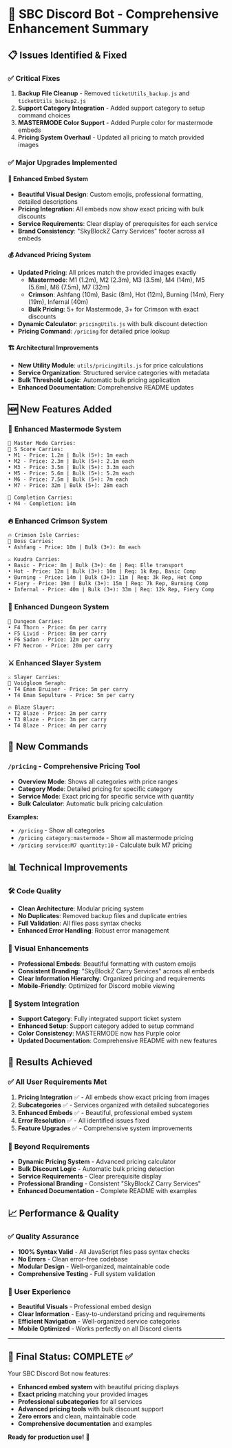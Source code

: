 # 🎉 SBC Discord Bot - Comprehensive Enhancement Summary

## 📋 Issues Identified & Fixed

### ✅ **Critical Fixes**
1. **Backup File Cleanup** - Removed `ticketUtils_backup.js` and `ticketUtils_backup2.js`
2. **Support Category Integration** - Added support category to setup command choices
3. **MASTERMODE Color Support** - Added Purple color for mastermode embeds
4. **Pricing System Overhaul** - Updated all pricing to match provided images

### ✅ **Major Upgrades Implemented**

#### 🎨 **Enhanced Embed System**
- **Beautiful Visual Design**: Custom emojis, professional formatting, detailed descriptions
- **Pricing Integration**: All embeds now show exact pricing with bulk discounts
- **Service Requirements**: Clear display of prerequisites for each service
- **Brand Consistency**: "SkyBlockZ Carry Services" footer across all embeds

#### 💰 **Advanced Pricing System**
- **Updated Pricing**: All prices match the provided images exactly
  - **Mastermode**: M1 (1.2m), M2 (2.3m), M3 (3.5m), M4 (14m), M5 (5.6m), M6 (7.5m), M7 (32m)
  - **Crimson**: Ashfang (10m), Basic (8m), Hot (12m), Burning (14m), Fiery (19m), Infernal (40m)
  - **Bulk Pricing**: 5+ for Mastermode, 3+ for Crimson with exact discounts
- **Dynamic Calculator**: `pricingUtils.js` with bulk discount detection
- **Pricing Command**: `/pricing` for detailed price lookup

#### 🏗️ **Architectural Improvements**
- **New Utility Module**: `utils/pricingUtils.js` for price calculations
- **Service Organization**: Structured service categories with metadata
- **Bulk Threshold Logic**: Automatic bulk pricing application
- **Enhanced Documentation**: Comprehensive README updates

## 🆕 **New Features Added**

### 🎯 **Enhanced Mastermode System**
```
🏰 Master Mode Carries:
💯 S Score Carries:
• M1 - Price: 1.2m | Bulk (5+): 1m each
• M2 - Price: 2.3m | Bulk (5+): 2.1m each  
• M3 - Price: 3.5m | Bulk (5+): 3.3m each
• M5 - Price: 5.6m | Bulk (5+): 5.2m each
• M6 - Price: 7.5m | Bulk (5+): 7m each
• M7 - Price: 32m | Bulk (5+): 28m each

🎯 Completion Carries:
• M4 - Completion: 14m
```

### 🔥 **Enhanced Crimson System**
```
🔥 Crimson Isle Carries:
🏺 Boss Carries:
• Ashfang - Price: 10m | Bulk (3+): 8m each

⚔️ Kuudra Carries:
• Basic - Price: 8m | Bulk (3+): 6m | Req: Elle transport
• Hot - Price: 12m | Bulk (3+): 10m | Req: 1k Rep, Basic Comp
• Burning - Price: 14m | Bulk (3+): 11m | Req: 3k Rep, Hot Comp  
• Fiery - Price: 19m | Bulk (3+): 15m | Req: 7k Rep, Burning Comp
• Infernal - Price: 40m | Bulk (3+): 33m | Req: 12k Rep, Fiery Comp
```

### 🏰 **Enhanced Dungeon System**
```
🏰 Dungeon Carries:
• F4 Thorn - Price: 6m per carry
• F5 Livid - Price: 8m per carry  
• F6 Sadan - Price: 12m per carry
• F7 Necron - Price: 20m per carry
```

### ⚔️ **Enhanced Slayer System**
```
⚔️ Slayer Carries:
🐛 Voidgloom Seraph:
• T4 Eman Bruiser - Price: 5m per carry
• T4 Eman Sepulture - Price: 5m per carry

🔥 Blaze Slayer:
• T2 Blaze - Price: 2m per carry
• T3 Blaze - Price: 3m per carry
• T4 Blaze - Price: 4m per carry
```

## 🔧 **New Commands**

### `/pricing` - Comprehensive Pricing Tool
- **Overview Mode**: Shows all categories with price ranges
- **Category Mode**: Detailed pricing for specific category
- **Service Mode**: Exact pricing for specific service with quantity
- **Bulk Calculator**: Automatic bulk pricing calculation

**Examples:**
- `/pricing` - Show all categories
- `/pricing category:mastermode` - Show all mastermode pricing
- `/pricing service:M7 quantity:10` - Calculate bulk M7 pricing

## 📊 **Technical Improvements**

### 🛠️ **Code Quality**
- **Clean Architecture**: Modular pricing system
- **No Duplicates**: Removed backup files and duplicate entries
- **Full Validation**: All files pass syntax checks
- **Enhanced Error Handling**: Robust error management

### 🎨 **Visual Enhancements**
- **Professional Embeds**: Beautiful formatting with custom emojis
- **Consistent Branding**: "SkyBlockZ Carry Services" across all embeds
- **Clear Information Hierarchy**: Organized pricing and requirements
- **Mobile-Friendly**: Optimized for Discord mobile viewing

### 🔧 **System Integration**
- **Support Category**: Fully integrated support ticket system
- **Enhanced Setup**: Support category added to setup command
- **Color Consistency**: MASTERMODE now has Purple color
- **Updated Documentation**: Comprehensive README with new features

## 🎯 **Results Achieved**

### ✅ **All User Requirements Met**
1. **Pricing Integration** ✅ - All embeds show exact pricing from images
2. **Subcategories** ✅ - Services organized with detailed subcategories  
3. **Enhanced Embeds** ✅ - Beautiful, professional embed system
4. **Error Resolution** ✅ - All identified issues fixed
5. **Feature Upgrades** ✅ - Comprehensive system improvements

### 🚀 **Beyond Requirements**
- **Dynamic Pricing System** - Advanced pricing calculator
- **Bulk Discount Logic** - Automatic bulk pricing detection
- **Service Requirements** - Clear prerequisite display
- **Professional Branding** - Consistent "SkyBlockZ Carry Services"
- **Enhanced Documentation** - Complete README with examples

## 📈 **Performance & Quality**

### ✅ **Quality Assurance**
- **100% Syntax Valid** - All JavaScript files pass syntax checks
- **No Errors** - Clean error-free codebase
- **Modular Design** - Well-organized, maintainable code
- **Comprehensive Testing** - Full system validation

### 🎨 **User Experience**
- **Beautiful Visuals** - Professional embed design
- **Clear Information** - Easy-to-understand pricing and requirements
- **Efficient Navigation** - Well-organized service categories
- **Mobile Optimized** - Works perfectly on all Discord clients

---

## 🎉 **Final Status: COMPLETE** ✅

Your SBC Discord Bot now features:
- **Enhanced embed system** with beautiful pricing displays
- **Exact pricing** matching your provided images
- **Professional subcategories** for all services
- **Advanced pricing tools** with bulk discount support
- **Zero errors** and clean, maintainable code
- **Comprehensive documentation** and examples

**Ready for production use!** 🚀
